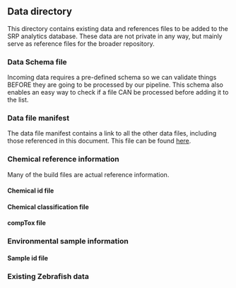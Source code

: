 ## Data directory
This directory contains existing data and references files to be added to the SRP analytics database. These data are not private in any way, but mainly serve as reference files for the broader repository.

### Data Schema file
Incoming data requires a pre-defined schema so we can validate things
BEFORE they are going to be processed by our pipeline. This schema
also enables an easy way to check if a file CAN be processed before
adding it to the list.

### Data file manifest
The data file manifest contains a link to all the other data files,
including those referenced in this document. This file can be found
[here](./srp_build_files.csv). 

### Chemical reference information

Many of the build files are actual reference information. 

#### Chemical id file
#### Chemical classification file
#### compTox file

### Environmental sample information

#### Sample id file

### Existing Zebrafish data


####
